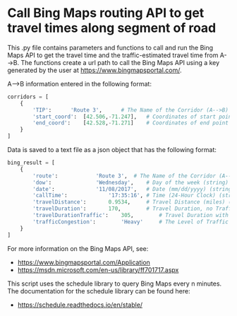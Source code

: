 # Call Bing Maps routing API to get travel times along segment of road

This .py file contains parameters and functions to call and run the Bing Maps API
to get the travel time and the traffic-estimated travel time from A-->B. The functions create
a url path to call the Bing Maps API using a key generated by the user at https://www.bingmapsportal.com/.

A-->B information entered in the following format:
```python
corridors = [
	{	
		'TIP': 		'Route 3',		# The Name of the Corridor (A-->B) (string)
		'start_coord': 	[42.506,-71.247],	# Coordinates of start point (A) as [lat, lng] (float)
		'end_coord': 	[42.528,-71.271]	# Coordinates of end point (B) as [lat, lng] (float)
	}
]
```
	
Data is saved to a text file as a json object that has the following format:
```python
bing_result = [
	{
		'route': 			'Route 3', 	# The Name of the Corridor (A-->B) (string)
		'dow': 				'Wednesday', 	# Day of the week (string)
		'date':				'11/08/2017', 	# Date (mm/dd/yyyy) (string)
		'callTime': 			'17:35:16',	# Time (24-Hour Clock) (string)
		'travelDistance': 		0.9534,		# Travel Distance (miles) (float)
		'travelDuration': 		170,		# Travel Duration, no Traffic (seconds) (integer)
		'travelDurationTraffic': 	305, 		# Travel Duration with Traffic (seconds) (integer)
		'trafficCongestion': 		'Heavy'		# The Level of Traffic Congestion (string)
	}
]
```
	
For more information on the Bing Maps API, see:
* https://www.bingmapsportal.com/Application
* https://msdn.microsoft.com/en-us/library/ff701717.aspx
	
This script uses the schedule library to query Bing Maps every n minutes. The documentation
for the schedule library can be found here:
* https://schedule.readthedocs.io/en/stable/
